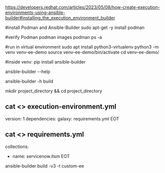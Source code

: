 https://developers.redhat.com/articles/2023/05/08/how-create-execution-environments-using-ansible-builder#installing_the_execution_environment_builder

#install Podman and Ansible-Builder
sudo apt-get -y install podman


#verify Podman
podman images
podman ps -a

#run in virtual environment
sudo apt install python3-virtualenv
python3 -m venv venv-ee-demo
source venv-ee-demo/bin/activate
cd venv-ee-demo/

#inside venv:
pip install ansible-builder

ansible-builder --help

ansible-builder -h build 

mkdir project_directory && cd project_directory

cat <<EOT >> execution-environment.yml
---
version: 1
dependencies:
  galaxy: requirements.yml
EOT

cat <<EOT >> requirements.yml
---
collections:
  - name: servicenow.itsm
EOT

ansible-builder build -v3 -t custom-ee

